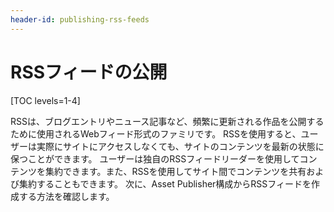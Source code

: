 ```yaml
---
header-id: publishing-rss-feeds
---
```


# RSSフィードの公開

[TOC levels=1-4]

RSSは、ブログエントリやニュース記事など、頻繁に更新される作品を公開するために使用されるWebフィード形式のファミリです。 RSSを使用すると、ユーザーは実際にサイトにアクセスしなくても、サイトのコンテンツを最新の状態に保つことができます。 ユーザーは独自のRSSフィードリーダーを使用してコンテンツを集約できます。また、RSSを使用してサイト間でコンテンツを共有および集約することもできます。 次に、Asset Publisher構成からRSSフィードを作成する方法を確認します。
